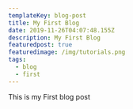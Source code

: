 ```yaml
---
templateKey: blog-post
title: My First Blog
date: 2019-11-26T04:07:48.155Z
description: My First Blog
featuredpost: true
featuredimage: /img/tutorials.png
tags:
  - blog
  - first
---
```

This is my First blog post
